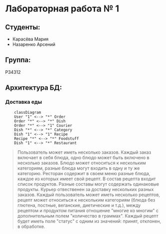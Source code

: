 # Лабораторная работа № 1

## Студенты:
- Карасёва Мария
- Назаренко Арсений

## Группа:
P34312

## Архитектура БД:
### Доставка еды
```mermaid
	classDiagram
	User "1" <--> "*" Order
	Order "*" <--> "*" Dish
	Order "*" <--> "1" Courier
	Dish "*" <--> "*" Category
	Dish "1" <--> "1" Recipe
	Recipe "*" <--> "*" Foodstuff 
	Dish "1" <--> "*" Restaurant
```
> Пользователь может иметь несколько заказов. Каждый заказ включает в себя блюда, одно блюдо может быть включено в несколько заказов. Блюдо может относиться к нескольким категориям, разные блюда могут входить в одну и ту же категорию. Ресторан содержит в своем меню разные блюда, каждое из которых имеет свой рецепт. В состав рецепта входит список продуктов. Разные составы могут содержать одинаковые продукты. Курьер отвественен за доставку нескольких разных заказов.
> Каждый пользователь может иметь несколько рецептов, рецепт может относиться к нескольким категориям (блюда без глютена, постные, веганские, диетические и т.д.), между рецептом и продуктом питания отношение "многие ко многим" с дополнительным полем "количество в граммах". Каждый рецепт будет иметь поле "статус" c одним из значений: принят, отклонен, в обработке.
